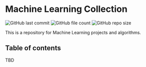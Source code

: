 # Machine Learning Collection
![GitHub last commit](https://img.shields.io/github/last-commit/brenoingwersen/Machine-Learning-Collection?style=plastic)
![GitHub file count](https://img.shields.io/github/directory-file-count/brenoingwersen/Machine-Learning-Collection?style=plastic)
![GitHub repo size](https://img.shields.io/github/repo-size/brenoingwersen/Machine-Learning-Collection?style=plastic)

This is a repository for Machine Learning projects and algorithms.

## Table of contents

TBD
